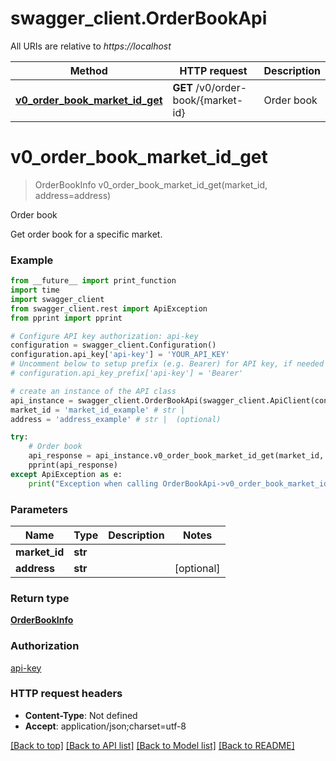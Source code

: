 # swagger_client.OrderBookApi

All URIs are relative to *https://localhost*

Method | HTTP request | Description
------------- | ------------- | -------------
[**v0_order_book_market_id_get**](OrderBookApi.md#v0_order_book_market_id_get) | **GET** /v0/order-book/{market-id} | Order book


# **v0_order_book_market_id_get**
> OrderBookInfo v0_order_book_market_id_get(market_id, address=address)

Order book

Get order book for a specific market.

### Example
```python
from __future__ import print_function
import time
import swagger_client
from swagger_client.rest import ApiException
from pprint import pprint

# Configure API key authorization: api-key
configuration = swagger_client.Configuration()
configuration.api_key['api-key'] = 'YOUR_API_KEY'
# Uncomment below to setup prefix (e.g. Bearer) for API key, if needed
# configuration.api_key_prefix['api-key'] = 'Bearer'

# create an instance of the API class
api_instance = swagger_client.OrderBookApi(swagger_client.ApiClient(configuration))
market_id = 'market_id_example' # str | 
address = 'address_example' # str |  (optional)

try:
    # Order book
    api_response = api_instance.v0_order_book_market_id_get(market_id, address=address)
    pprint(api_response)
except ApiException as e:
    print("Exception when calling OrderBookApi->v0_order_book_market_id_get: %s\n" % e)
```

### Parameters

Name | Type | Description  | Notes
------------- | ------------- | ------------- | -------------
 **market_id** | **str**|  | 
 **address** | **str**|  | [optional] 

### Return type

[**OrderBookInfo**](OrderBookInfo.md)

### Authorization

[api-key](../README.md#api-key)

### HTTP request headers

 - **Content-Type**: Not defined
 - **Accept**: application/json;charset=utf-8

[[Back to top]](#) [[Back to API list]](../README.md#documentation-for-api-endpoints) [[Back to Model list]](../README.md#documentation-for-models) [[Back to README]](../README.md)

